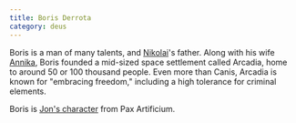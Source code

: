 ```yaml
---
title: Boris Derrota
category: deus
---
```

Boris is a man of many talents, and [Nikolai](char-public-jon)'s father. Along with his wife [Annika](npc-annika), Boris founded a mid-sized space settlement called Arcadia, home to around 50 or 100 thousand people. Even more than Canis, Arcadia is known for &quot;embracing freedom,&quot; including a high tolerance for criminal elements.

Boris is [Jon's character](/pax/pcs/josef.html) from Pax Artificium.
